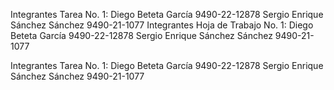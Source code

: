 Integrantes Tarea No. 1:
  Diego Beteta García 9490-22-12878
  Sergio Enrique Sánchez Sánchez 9490-21-1077
Integrantes Hoja de Trabajo No. 1:
  Diego Beteta García 9490-22-12878
  Sergio Enrique Sánchez Sánchez 9490-21-1077

Integrantes Tarea No. 1:
  Diego Beteta García 9490-22-12878
  Sergio Enrique Sánchez Sánchez 9490-21-1077
